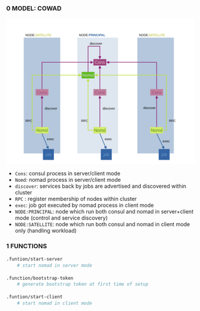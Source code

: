 
### 0 MODEL: COWAD

![sysdia.svg](./.docs/sysdia.svg)

- ```Cons```: consul process in server/client mode
- ```Nomd```: nomad process in server/client mode
- ```discover```: services back by jobs are  advertised and discovered within cluster
- ```RPC``` : register membership of nodes within cluster
- ```exec```: job got executed by nomad process in client mode
- ```NODE:PRINCIPAL```: node which run both consul and nomad in server+client mode (control and service discovery)
- ```NODE:SATELLITE```: node which run both consul and nomad in client mode only (handling workload)

### 1 FUNCTIONS
```bash
.funtion/start-server
    # start nomad in server mode

.function/bootstrap-token
    # generate bootstrap token at first time of setup

.funtion/start-client
    # start nomad in client mode
```
